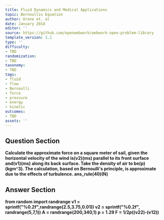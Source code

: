 ```yaml
---
title: Fluid Dynamics and Medical Applications
topic: Bernoullis Equation
author: Urone et. al
date: January 2018
editor: ''
source: https://github.com/openwebwork/webwork-open-problem-library
template_version: 1.1
type: ''
difficulty:
- TBD
randomization:
- TBD
taxonomy:
- TBD
tags:
- fluid
- flow
- Bernoulli
- force
- pressure
- energy
- kinetic
outcomes:
- TBD
assets: ''
---
```


## Question Section 

<b>
Calculate the approximate force on a square meter of sail, given the horizontal velocity of the wind is(v2)(ms) parallel to its front surface and(v1)(ms) along its back surface. Take the density of air to be(p)(kgm^3). 
The calculation, based on Bernoulli's principle, is approximate due to the effects of turbulence.
ans_rule(40)(N)



## Answer Section

from random import randrange
v1 = sprintf("%0.2f",randrange(2.5,3.75,0.01))
v2 = sprintf("%0.2f", randrange(5,7,1))
A = randrange(200,340,1)
p = 1.29
F = 1/2*p*((v2**2)-(v1**2))
